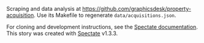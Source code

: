 Scraping and data analysis at https://github.com/graphicsdesk/property-acquisition. Use its Makefile to regenerate `data/acquisitions.json`.

For cloning and development instructions, see the [Spectate documentation](https://github.com/graphicsdesk/spectate/#cloning-a-spectate-project). This story was created with [Spectate](https://github.com/graphicsdesk/spectate) v1.3.3.
